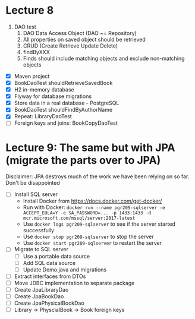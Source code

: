 # Lecture 8

1. DAO test
   1. DAO Data Access Object (DAO ~= Repository)
   2. All properties on saved object should be retrieved
   3. CRUD (Create Retrieve Update Delete)
   4. findByXXX
   5. Finds should include matching objects and exclude non-matching objects

* [x] Maven project
* [x] BookDaoTest shouldRetrieveSavedBook
* [x] H2 in-memory database
* [x] Flyway for database migrations
* [x] Store data in a real database - PostgreSQL
* [x] BookDaoTest shouldFindByAuthorName
* [x] Repeat: LibraryDaoTest
* [ ] Foreign keys and joins: BookCopyDaoTest

# Lecture 9: The same but with JPA (migrate the parts over to JPA)

Disclaimer: JPA destroys much of the work we have been relying on so far. Don't be disappointed

* [ ] Install SQL server
  * Install Docker from https://docs.docker.com/get-docker/
  * Run with Docker: `docker run --name pgr209-sqlserver -e ACCEPT_EULA=Y -e SA_PASSWORD=... -p 1433:1433 -d mcr.microsoft.com/mssql/server:2017-latest`
  * Use `docker logs pgr209-sqlserver` to see if the server started successfully
  * Use `docker stop pgr209-sqlserver` to stop the server
  * Use `docker start pgr209-sqlserver` to restart the server
* [ ] Migrate to SQL server
  * [ ] Use a portable data source
  * [ ] Add SQL data source
  * [ ] Update Demo.java and migrations
* [ ] Extract interfaces from DTOs
* [ ] Move JDBC implementation to separate package
* [ ] Create JpaLibraryDao
* [ ] Create JpaBookDao
* [ ] Create JpaPhysicalBookDao
* [ ] Library -> PhyscialBook -> Book foreign keys
